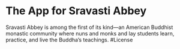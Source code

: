 # The App for Sravasti Abbey
Sravasti Abbey is among the first of its kind—an American Buddhist monastic community where nuns and monks and lay students learn, practice, and live the Buddha’s teachings.
#License